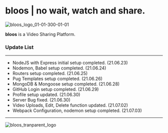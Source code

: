 # bloos | no wait, watch and share.

![bloos_logo_01-01-300-01-01](https://user-images.githubusercontent.com/70316567/124351090-62905100-dc33-11eb-99a3-078d8c5e931c.png)

**bloos** is a Video Sharing Platform.

### Update List

---

- NodeJS with Express initial setup completed. (21.06.23)
- Nodemon, Babel setup completed. (21.06.24)
- Routers setup completed. (21.06.25)
- Pug Templates setup completed. (21.06.26)
- MongoDB & Mongoose setup completed. (21.06.28)
- GitHub Login setup completed. (21.06.29)
- Profile setup updated. (21.06.30)
- Server Bug fixed. (21.06.30)
- Video Uploads, Edit, Delete function updated. (21.07.02)
- Webpack Configuration, nodemon setup completed. (21.07.03)

---

![bloos_tranparent_logo](https://user-images.githubusercontent.com/70316567/124351096-66bc6e80-dc33-11eb-94e2-2af9f960c18d.png)
